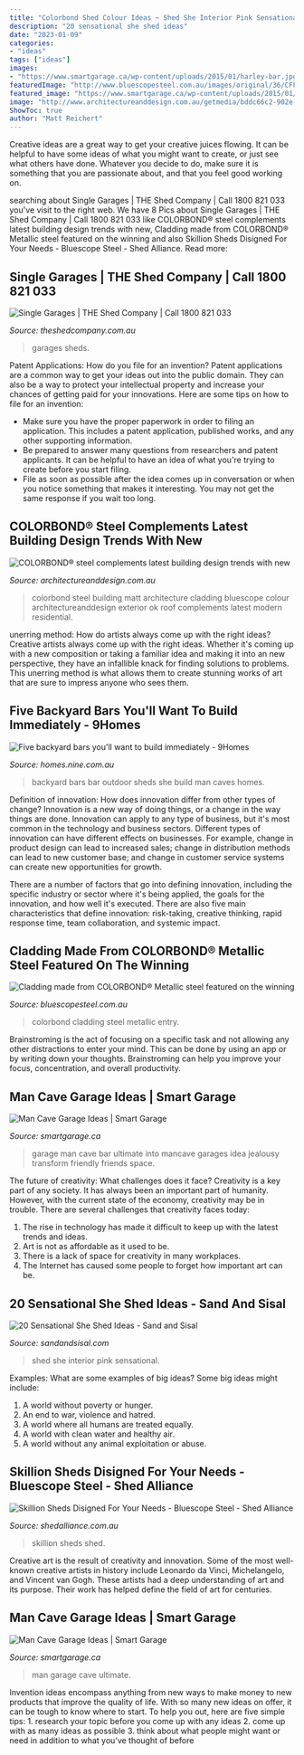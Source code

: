 ```yaml
---
title: "Colorbond Shed Colour Ideas ~ Shed She Interior Pink Sensational"
description: "20 sensational she shed ideas"
date: "2023-01-09"
categories:
- "ideas"
tags: ["ideas"]
images:
- "https://www.smartgarage.ca/wp-content/uploads/2015/01/harley-bar.jpg"
featuredImage: "http://www.bluescopesteel.com.au/images/original/36/CFF57FCC-60C9-4CBB-BE549A4CD2BD16F1.jpg"
featured_image: "https://www.smartgarage.ca/wp-content/uploads/2015/01/harley-bar.jpg"
image: "http://www.architectureanddesign.com.au/getmedia/bddc66c2-902e-4fcb-9a8a-06efc3a6e235/Matt-collection.aspx?width=400&amp;height=300&amp;ext=.jpg"
ShowToc: true
author: "Matt Reichert"
---
```



Creative ideas are a great way to get your creative juices flowing. It can be helpful to have some ideas of what you might want to create, or just see what others have done. Whatever you decide to do, make sure it is something that you are passionate about, and that you feel good working on.

	

		
searching about Single Garages | THE Shed Company | Call 1800 821 033 you've visit to the right web. We have 8 Pics about Single Garages | THE Shed Company | Call 1800 821 033 like COLORBOND® steel complements latest building design trends with new, Cladding made from COLORBOND® Metallic steel featured on the winning and also Skillion Sheds Disigned For Your Needs - Bluescope Steel - Shed Alliance. Read more:
		
    
## Single Garages | THE Shed Company | Call 1800 821 033

<img loading=lazy src="https://www.theshedcompany.com.au/assets/product/Single-garage-with-offset-roller-door-for-storage__ScaleMaxWidthWzgwMF0.jpg" onerror="this.onerror=null;this.src='https://tse1.mm.bing.net/th?id=OIP.k1RwdFclxGo8HhponH35XgHaE7&amp;pid=15.1';" alt="Single Garages | THE Shed Company | Call 1800 821 033">

_Source: theshedcompany.com.au_

>garages sheds. 

	

Patent Applications: How do you file for an invention?
Patent applications are a common way to get your ideas out into the public domain. They can also be a way to protect your intellectual property and increase your chances of getting paid for your innovations. Here are some tips on how to file for an invention: 
- Make sure you have the proper paperwork in order to filing an application. This includes a patent application, published works, and any other supporting information. 
- Be prepared to answer many questions from researchers and patent applicants. It can be helpful to have an idea of what you're trying to create before you start filing. 
- File as soon as possible after the idea comes up in conversation or when you notice something that makes it interesting. You may not get the same response if you wait too long.

    
## COLORBOND® Steel Complements Latest Building Design Trends With New

<img loading=lazy src="http://www.architectureanddesign.com.au/getmedia/bddc66c2-902e-4fcb-9a8a-06efc3a6e235/Matt-collection.aspx?width=400&amp;height=300&amp;ext=.jpg" onerror="this.onerror=null;this.src='https://tse2.mm.bing.net/th?id=OIP.lTvaZZSyG1fZe9VQqJ49RQAAAA&amp;pid=15.1';" alt="COLORBOND® steel complements latest building design trends with new">

_Source: architectureanddesign.com.au_

>colorbond steel building matt architecture cladding bluescope colour architectureanddesign exterior ok roof complements latest modern residential. 

	

unerring method: How do artists always come up with the right ideas?
Creative artists always come up with the right ideas. Whether it's coming up with a new composition or taking a familiar idea and making it into an new perspective, they have an infallible knack for finding solutions to problems. This unerring method is what allows them to create stunning works of art that are sure to impress anyone who sees them.

    
## Five Backyard Bars You&#039;ll Want To Build Immediately - 9Homes

<img loading=lazy src="http://prod.static9.net.au/_/media/2016/08/19/13/41/backyard-bar-3.jpg" onerror="this.onerror=null;this.src='https://tse2.mm.bing.net/th?id=OIP.NX0lQ_0DQuSnsDbkMuxwsAHaKl&amp;pid=15.1';" alt="Five backyard bars you&#039;ll want to build immediately - 9Homes">

_Source: homes.nine.com.au_

>backyard bars bar outdoor sheds she build man caves homes. 

	

Definition of innovation: How does innovation differ from other types of change?
Innovation is a new way of doing things, or a change in the way things are done. Innovation can apply to any type of business, but it's most common in the technology and business sectors.
Different types of innovation can have different effects on businesses. For example, change in product design can lead to increased sales; change in distribution methods can lead to new customer base; and change in customer service systems can create new opportunities for growth.

There are a number of factors that go into defining innovation, including the specific industry or sector where it's being applied, the goals for the innovation, and how well it's executed. There are also five main characteristics that define innovation: risk-taking, creative thinking, rapid response time, team collaboration, and systemic impact.

    
## Cladding Made From COLORBOND® Metallic Steel Featured On The Winning

<img loading=lazy src="http://www.bluescopesteel.com.au/images/original/36/CFF57FCC-60C9-4CBB-BE549A4CD2BD16F1.jpg" onerror="this.onerror=null;this.src='https://tse1.mm.bing.net/th?id=OIP.wol7Zqte9eL6lcztstOsBwHaGD&amp;pid=15.1';" alt="Cladding made from COLORBOND® Metallic steel featured on the winning">

_Source: bluescopesteel.com.au_

>colorbond cladding steel metallic entry. 

	

Brainstroming is the act of focusing on a specific task and not allowing any other distractions to enter your mind. This can be done by using an app or by writing down your thoughts. Brainstroming can help you improve your focus, concentration, and overall productivity.

    
## Man Cave Garage Ideas | Smart Garage

<img loading=lazy src="https://www.smartgarage.ca/wp-content/uploads/2015/01/harley-bar.jpg" onerror="this.onerror=null;this.src='https://tse1.mm.bing.net/th?id=OIP.Xbaumowx8Koh5ZJPpm2gngHaFj&amp;pid=15.1';" alt="Man Cave Garage Ideas | Smart Garage">

_Source: smartgarage.ca_

>garage man cave bar ultimate into mancave garages idea jealousy transform friendly friends space. 

	

The future of creativity: What challenges does it face?
Creativity is a key part of any society. It has always been an important part of humanity. However, with the current state of the economy, creativity may be in trouble. There are several challenges that creativity faces today: 
1) The rise in technology has made it difficult to keep up with the latest trends and ideas. 
2) Art is not as affordable as it used to be. 
3) There is a lack of space for creativity in many workplaces. 
4) The Internet has caused some people to forget how important art can be.

    
## 20 Sensational She Shed Ideas - Sand And Sisal

<img loading=lazy src="https://www.sandandsisal.com/wp-content/uploads/2017/05/pink-she-shed-interior.jpg" onerror="this.onerror=null;this.src='https://tse3.mm.bing.net/th?id=OIP.RHpxF_0yBqEZ1fTKgCGPKgHaKw&amp;pid=15.1';" alt="20 Sensational She Shed Ideas - Sand and Sisal">

_Source: sandandsisal.com_

>shed she interior pink sensational. 

	

Examples: What are some examples of big ideas?
Some big ideas might include: 
1. A world without poverty or hunger.
2. An end to war, violence and hatred.
3. A world where all humans are treated equally.
4. A world with clean water and healthy air.
5. A world without any animal exploitation or abuse.

    
## Skillion Sheds Disigned For Your Needs - Bluescope Steel - Shed Alliance

<img loading=lazy src="https://www.shedalliance.com.au/wp-content/uploads/2018/06/WP_20170606_12_26_56_Pro.jpg" onerror="this.onerror=null;this.src='https://tse3.mm.bing.net/th?id=OIP.o9SbSdhOXm-pbH4Zhf18UQHaEK&amp;pid=15.1';" alt="Skillion Sheds Disigned For Your Needs - Bluescope Steel - Shed Alliance">

_Source: shedalliance.com.au_

>skillion sheds shed. 

	

Creative art is the result of creativity and innovation. Some of the most well-known creative artists in history include Leonardo da Vinci, Michelangelo, and Vincent van Gogh. These artists had a deep understanding of art and its purpose. Their work has helped define the field of art for centuries.

    
## Man Cave Garage Ideas | Smart Garage

<img loading=lazy src="http://www.smartgarage.ca/wp-content/uploads/2015/01/Screen-Shot-2015-01-23-at-12.57.11-PM.png" onerror="this.onerror=null;this.src='https://tse4.mm.bing.net/th?id=OIP.hL5ka5c1uYuxbJQ5Cj0TqAHaF7&amp;pid=15.1';" alt="Man Cave Garage Ideas | Smart Garage">

_Source: smartgarage.ca_

>man garage cave ultimate. 

	

Invention ideas encompass anything from new ways to make money to new products that improve the quality of life. With so many new ideas on offer, it can be tough to know where to start. To help you out, here are five simple tips: 1. research your topic before you come up with any ideas 2. come up with as many ideas as possible 3. think about what people might want or need in addition to what you’ve thought of before 
